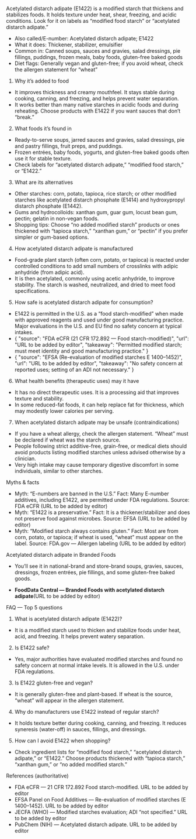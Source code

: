 Acetylated distarch adipate (E1422) is a modified starch that thickens and stabilizes foods. It holds texture under heat, shear, freezing, and acidic conditions. Look for it on labels as “modified food starch” or “acetylated distarch adipate.”

<!--more-->

- Also called/E-number: Acetylated distarch adipate; E1422
- What it does: Thickener, stabilizer, emulsifier
- Common in: Canned soups, sauces and gravies, salad dressings, pie fillings, puddings, frozen meals, baby foods, gluten-free baked goods
- Diet flags: Generally vegan and gluten-free; if you avoid wheat, check the allergen statement for “wheat”

1) Why it’s added to food
- It improves thickness and creamy mouthfeel. It stays stable during cooking, canning, and freezing, and helps prevent water separation.
- It works better than many native starches in acidic foods and during reheating. Choose products with E1422 if you want sauces that don’t “break.”

2) What foods it’s found in
- Ready-to-serve soups, jarred sauces and gravies, salad dressings, pie and pastry fillings, fruit preps, and puddings.
- Frozen entrées, baby foods, yogurts, and gluten-free baked goods often use it for stable texture.
- Check labels for “acetylated distarch adipate,” “modified food starch,” or “E1422.”

3) What are its alternatives
- Other starches: corn, potato, tapioca, rice starch; or other modified starches like acetylated distarch phosphate (E1414) and hydroxypropyl distarch phosphate (E1442).
- Gums and hydrocolloids: xanthan gum, guar gum, locust bean gum, pectin; gelatin in non-vegan foods.
- Shopping tips: Choose “no added modified starch” products or ones thickened with “tapioca starch,” “xanthan gum,” or “pectin” if you prefer simpler or gum-based options.

4) How acetylated distarch adipate is manufactured
- Food-grade plant starch (often corn, potato, or tapioca) is reacted under controlled conditions to add small numbers of crosslinks with adipic anhydride (from adipic acid).
- It is then acetylated, commonly using acetic anhydride, to improve stability. The starch is washed, neutralized, and dried to meet food specifications.

5) How safe is acetylated distarch adipate for consumption?
- E1422 is permitted in the U.S. as a “food starch-modified” when made with approved reagents and used under good manufacturing practice. Major evaluations in the U.S. and EU find no safety concern at typical intakes.
- { "source": "FDA eCFR (21 CFR 172.892 — Food starch-modified)", "url": "URL to be added by editor", "takeaway": "Permitted modified starch; must meet identity and good manufacturing practice." }
- { "source": "EFSA (Re-evaluation of modified starches E 1400–1452)", "url": "URL to be added by editor", "takeaway": "No safety concern at reported uses; setting of an ADI not necessary." }

6) What health benefits (therapeutic uses) may it have
- It has no direct therapeutic uses. It is a processing aid that improves texture and stability.
- In some reduced-fat foods, it can help replace fat for thickness, which may modestly lower calories per serving.

7) When acetylated distarch adipate may be unsafe (contraindications)
- If you have a wheat allergy, check the allergen statement. “Wheat” must be declared if wheat was the starch source.
- People following strict additive-free, grain-free, or medical diets should avoid products listing modified starches unless advised otherwise by a clinician.
- Very high intake may cause temporary digestive discomfort in some individuals, similar to other starches.

Myths & facts
- Myth: “E-numbers are banned in the U.S.” Fact: Many E-number additives, including E1422, are permitted under FDA regulations. Source: FDA eCFR (URL to be added by editor)
- Myth: “E1422 is a preservative.” Fact: It is a thickener/stabilizer and does not preserve food against microbes. Source: EFSA (URL to be added by editor)
- Myth: “Modified starch always contains gluten.” Fact: Most are from corn, potato, or tapioca; if wheat is used, “wheat” must appear on the label. Source: FDA.gov — Allergen labeling (URL to be added by editor)

Acetylated distarch adipate in Branded Foods
- You’ll see it in national-brand and store-brand soups, gravies, sauces, dressings, frozen entrées, pie fillings, and some gluten-free baked goods.

- **FoodData Central — Branded Foods with acetylated distarch adipate**(URL to be added by editor)

FAQ — Top 5 questions
1) What is acetylated distarch adipate (E1422)?
- It is a modified starch used to thicken and stabilize foods under heat, acid, and freezing. It helps prevent watery separation.

2) Is E1422 safe?
- Yes, major authorities have evaluated modified starches and found no safety concern at normal intake levels. It is allowed in the U.S. under FDA regulations.

3) Is E1422 gluten-free and vegan?
- It is generally gluten-free and plant-based. If wheat is the source, “wheat” will appear in the allergen statement.

4) Why do manufacturers use E1422 instead of regular starch?
- It holds texture better during cooking, canning, and freezing. It reduces syneresis (water-off) in sauces, fillings, and dressings.

5) How can I avoid E1422 when shopping?
- Check ingredient lists for “modified food starch,” “acetylated distarch adipate,” or “E1422.” Choose products thickened with “tapioca starch,” “xanthan gum,” or “no added modified starch.”

References (authoritative)
- FDA eCFR — 21 CFR 172.892 Food starch-modified. URL to be added by editor
- EFSA Panel on Food Additives — Re-evaluation of modified starches (E 1400–1452). URL to be added by editor
- JECFA (WHO) — Modified starches evaluation; ADI “not specified.” URL to be added by editor
- PubChem (NIH) — Acetylated distarch adipate. URL to be added by editor
